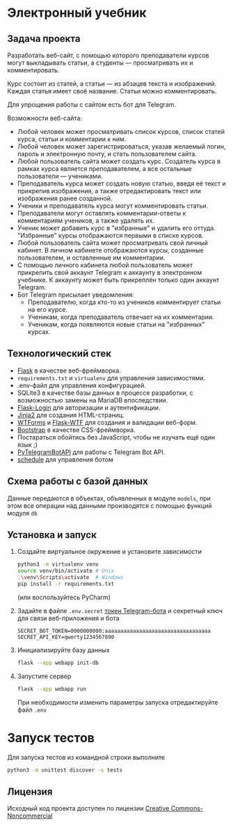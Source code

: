 # Электронный учебник

## Задача проекта
Разработать веб-сайт, с помощью которого преподаватели курсов могут выкладывать статьи, а студенты — просматривать их и комментировать.

Курс состоит из статей, а статьи — из абзацев текста и изображений. Каждая статья имеет своё название. Статьи можно комментировать.

Для упрощения работы с сайтом есть бот для Telegram.

Возможности веб-сайта:
* Любой человек может просматривать список курсов, список статей курса, статьи и комментарии к ним.
* Любой человек может зарегистрироваться, указав желаемый логин, пароль и электронную почту, и стать пользователем сайта.
* Любой пользователь сайта может создать курс. Создатель курса в рамках курса является преподавателем, а все остальные пользователи — учениками.
* Преподаватель курса может создать новую статью, введя её текст и прикрепив изображения, а также отредактировать текст или изображения ранее созданной.
* Ученики и преподаватель курса могут комментировать статьи.
* Преподаватели могут оставлять комментарии-ответы к комментариям учеников, а также удалять их.
* Ученик может добавить курс в "избранные" и удалить его оттуда. "Избранные" курсы отображаются первыми в списке курсов.
* Любой пользователь сайта может просматривать свой личный кабинет. В личном кабинете отображаются курсы, созданные пользователем, и оставленные им комментарии.
* С помощью личного кабинета любой пользователь может прикрепить свой аккаунт Telegram к аккаунту в электронном учебнике. К аккаунту может быть прикреплён только один аккаунт Telegram.
* Бот Telegram присылает уведомления:
  * Преподавателю, когда кто-то из учеников комментирует статьи на его курсе.
  * Ученикам, когда преподаватель отвечает на их комментарии.
  * Ученикам, когда появляются новые статьи на "избранных" курсах.

## Технологический стек
* [Flask](https://flask.palletsprojects.com/en/2.3.x/) в качестве веб-фреймворка.
* `requirements.txt` и `virtualenv` для управления зависимостями.
* .env-файл для управления конфигурацией.
* SQLite3 в качестве базы данных в процессе разработки, с возможностью замены на MariaDB впоследствии.
* [Flask-Login](https://flask-login.readthedocs.io/en/0.6.2/) для авторизации и аутентификации.
* [Jinja2](https://jinja.palletsprojects.com/en/3.1.x/intro/) для создания HTML-страниц.
* [WTForms](https://wtforms.readthedocs.io/en/3.0.x/) и [Flask-WTF](https://flask-wtf.readthedocs.io/en/latest/) для создания и валидации веб-форм.
* [Bootstrap](https://getbootstrap.ru/) в качестве CSS-фреймворка.
* Постараться обойтись без JavaScript, чтобы не изучать ещё один язык ;)
* [PyTelegramBotAPI](https://pytba.readthedocs.io/en/4.12.0/) для работы с Telegram Bot API.
* [schedule](https://schedule.readthedocs.io/en/1.2.0/index.html) для управления ботом

## Схема работы с базой данных
Данные передаются в объектах, объявленных в модуле `models`, при этом все операции над данными производятся с помощью функций модуля `db`

## Установка и запуск

1. Создайте виртуальное окружение и установите зависимости
    ```bash
    python3 -m virtualenv venv
    source venv/bin/activate # Unix
    .\venv\Scripts\activate  # Windows
    pip install -r requirements.txt
    ```
    (или воспользуйтесь PyCharm)

2. Задайте в файле `.env.secret` [токен Telegram-бота](https://core.telegram.org/bots/tutorial) и секретный ключ для связи веб-приложения и бота
    ```
    SECRET_BOT_TOKEN=0000000000:aaaaaaaaaaaaaaaaaaaaaaaaaaaaaaaaaa
    SECRET_API_KEY=qwerty1234567890
    ```

3. Инициализируйте базу данных
    ```bash
    flask --app webapp init-db
    ```

4. Запустите сервер
    ```bash
    flask --app webapp run
    ```
   При необходимости изменить параметры запуска отредактируйте файл `.env`


# Запуск тестов
Для запуска тестов из командной строки выполните
```bash
python3 -m unittest discover -s tests
```


## Лицензия
Исходный код проекта доступен по лицензии [Creative Commons-Noncommercial](https://creativecommons.org/licenses/by-nc/4.0/)
